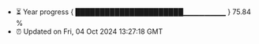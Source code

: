 - ⏳ Year progress { ██████████████████████▁▁▁▁▁▁▁▁ } 75.84 %
- ⏰ Updated on Fri, 04 Oct 2024 13:27:18 GMT

